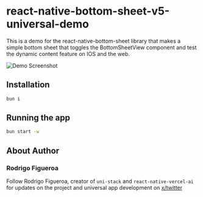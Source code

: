 # react-native-bottom-sheet-v5-universal-demo

This is a demo for the react-native-bottom-sheet library that makes a simple bottom sheet that toggles the BottomSheetView component and test the dynamic content feature on IOS and the web.

![Demo Screenshot](https://share.cleanshot.com/Vvq4YhTJ/download)

## Installation

```bash
bun i
```

## Running the app

```bash
bun start -w
```

## About Author

### Rodrigo Figueroa

Follow Rodrigo Figueroa, creator of `uni-stack` and `react-native-vercel-ai` for updates on the project and universal app development on [x/twitter](https://twitter.com/bidah)

